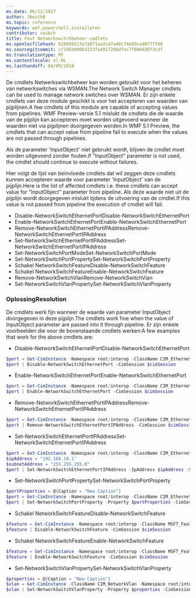 ```yaml
---
ms.date: 06/12/2017
author: JKeithB
ms.topic: reference
keywords: wmf,powershell,installeren
contributor: vaibch
title: Fout Netwerkswitchbeheer-cmdlets
ms.openlocfilehash: 626809513e7a8f1aa2c47a48c74e69ca4077f598
ms.sourcegitcommit: cf195b090b3223fa4917206dfec7f0b603873cdf
ms.translationtype: MT
ms.contentlocale: nl-NL
ms.lasthandoff: 04/09/2018
---
```

<span data-ttu-id="fbd04-103">De cmdlets Netwerkswitchbeheer kan worden gebruikt voor het beheren van netwerkswitches via WSMAN.</span><span class="sxs-lookup"><span data-stu-id="fbd04-103">The Network Switch Manager cmdlets can be used to manage network switches over WSMAN.</span></span>
<span data-ttu-id="fbd04-104">Er zijn enkele cmdlets van deze module geschikt is voor het accepteren van waarden van pijplijnen.</span><span class="sxs-lookup"><span data-stu-id="fbd04-104">A few cmdlets of this module are capable of accepting values from pipelines.</span></span>
<span data-ttu-id="fbd04-105">WMF Preview-versie 5.1 mislukt de cmdlets die de waarde van de pijplijn kan accepteren moet worden uitgevoerd wanneer de waarden niet via pijplijnen doorgegeven worden.</span><span class="sxs-lookup"><span data-stu-id="fbd04-105">In WMF 5.1 Preview, the cmdlets that can accept value from pipeline fail to execute when the values are not passed through pipelines.</span></span>

<span data-ttu-id="fbd04-106">Als de parameter 'InputObject' niet gebruikt wordt, blijven de cmdlet moet worden uitgevoerd zonder fouten.</span><span class="sxs-lookup"><span data-stu-id="fbd04-106">If "InputObject" parameter is not used, the cmdlet should continue to execute without failures.</span></span>

<span data-ttu-id="fbd04-107">Hier volgt de lijst van beïnvloede cmdlets dat wil zeggen deze cmdlets kunnen accepteren waarde voor parameter 'InputObject' van de pijplijn.</span><span class="sxs-lookup"><span data-stu-id="fbd04-107">Here is the list of affected cmdlets i.e. these cmdlets can accept value for "InputObject" parameter from pipeline.</span></span>
<span data-ttu-id="fbd04-108">Als deze waarde niet uit de pijplijn wordt doorgegeven mislukt tijdens de uitvoering van de cmdlet.</span><span class="sxs-lookup"><span data-stu-id="fbd04-108">If this value is not passed from pipeline the execution of cmdlet will fail.</span></span>

- <span data-ttu-id="fbd04-109">Disable-NetworkSwitchEthernetPort</span><span class="sxs-lookup"><span data-stu-id="fbd04-109">Disable-NetworkSwitchEthernetPort</span></span>
- <span data-ttu-id="fbd04-110">Enable-NetworkSwitchEthernetPort</span><span class="sxs-lookup"><span data-stu-id="fbd04-110">Enable-NetworkSwitchEthernetPort</span></span>
- <span data-ttu-id="fbd04-111">Remove-NetworkSwitchEthernetPortIPAddress</span><span class="sxs-lookup"><span data-stu-id="fbd04-111">Remove-NetworkSwitchEthernetPortIPAddress</span></span>
- <span data-ttu-id="fbd04-112">Set-NetworkSwitchEthernetPortIPAddress</span><span class="sxs-lookup"><span data-stu-id="fbd04-112">Set-NetworkSwitchEthernetPortIPAddress</span></span>
- <span data-ttu-id="fbd04-113">Set-NetworkSwitchPortMode</span><span class="sxs-lookup"><span data-stu-id="fbd04-113">Set-NetworkSwitchPortMode</span></span>
- <span data-ttu-id="fbd04-114">Set-NetworkSwitchPortProperty</span><span class="sxs-lookup"><span data-stu-id="fbd04-114">Set-NetworkSwitchPortProperty</span></span>
- <span data-ttu-id="fbd04-115">Schakel NetworkSwitchFeature</span><span class="sxs-lookup"><span data-stu-id="fbd04-115">Disable-NetworkSwitchFeature</span></span>
- <span data-ttu-id="fbd04-116">Schakel NetworkSwitchFeature</span><span class="sxs-lookup"><span data-stu-id="fbd04-116">Enable-NetworkSwitchFeature</span></span>
- <span data-ttu-id="fbd04-117">Remove-NetworkSwitchVlan</span><span class="sxs-lookup"><span data-stu-id="fbd04-117">Remove-NetworkSwitchVlan</span></span>
- <span data-ttu-id="fbd04-118">Set-NetworkSwitchVlanProperty</span><span class="sxs-lookup"><span data-stu-id="fbd04-118">Set-NetworkSwitchVlanProperty</span></span>

### <a name="resolution"></a><span data-ttu-id="fbd04-119">Oplossing</span><span class="sxs-lookup"><span data-stu-id="fbd04-119">Resolution</span></span>
<span data-ttu-id="fbd04-120">De cmdlets werk fijn wanneer de waarde van parameter InputObject doorgegeven in deze pijplijn.</span><span class="sxs-lookup"><span data-stu-id="fbd04-120">The cmdlets work fine when the value of InputObject parameter are passed into it through pipeline.</span></span> <span data-ttu-id="fbd04-121">Er zijn enkele voorbeelden die voor de bovenstaande cmdlets werken:</span><span class="sxs-lookup"><span data-stu-id="fbd04-121">A few examples that work for the above cmdlets are:</span></span>

- <span data-ttu-id="fbd04-122">Disable-NetworkSwitchEthernetPort</span><span class="sxs-lookup"><span data-stu-id="fbd04-122">Disable-NetworkSwitchEthernetPort</span></span>
```powershell
$port = Get-CimInstance -Namespace root/interop -ClassName CIM_EthernetPort -CimSession $cimSession | Select-Object -First 1
$port | Disable-NetworkSwitchEthernetPort -CimSession $cimSession
```

- <span data-ttu-id="fbd04-123">Enable-NetworkSwitchEthernetPort</span><span class="sxs-lookup"><span data-stu-id="fbd04-123">Enable-NetworkSwitchEthernetPort</span></span>
```powershell
$port = Get-CimInstance -Namespace root/interop -ClassName CIM_EthernetPort -CimSession $cimSession | Select-Object -First 1
$port | Enable-NetworkSwitchEthernetPort -CimSession $cimSession
```

- <span data-ttu-id="fbd04-124">Remove-NetworkSwitchEthernetPortIPAddress</span><span class="sxs-lookup"><span data-stu-id="fbd04-124">Remove-NetworkSwitchEthernetPortIPAddress</span></span>
```powershell
$port = Get-CimInstance -Namespace root/interop -ClassName CIM_EthernetPort -CimSession $cimSession | Select-Object -First 1
$port | Remove-NetworkSwitchEthernetPortIPAddress -CimSession $cimSession
```

- <span data-ttu-id="fbd04-125">Set-NetworkSwitchEthernetPortIPAddress</span><span class="sxs-lookup"><span data-stu-id="fbd04-125">Set-NetworkSwitchEthernetPortIPAddress</span></span>
```powershell
$port = Get-CimInstance -Namespace root/interop -ClassName CIM_EthernetPort -CimSession $cimSession | Select-Object -First 1
$ipAddress = "192.168.10.1"
$subnetAddress = "255.255.255.0"
$port | Set-NetworkSwitchEthernetPortIPAddress -IpAddress $ipAddress -SubnetAddress $subnetAddress -CimSession $cimSession
```

- <span data-ttu-id="fbd04-126">Set-NetworkSwitchPortProperty</span><span class="sxs-lookup"><span data-stu-id="fbd04-126">Set-NetworkSwitchPortProperty</span></span>
```powershell
$portProperties = @{Caption = "New Caption"}
$port = Get-CimInstance -Namespace root/interop -ClassName CIM_EthernetPort -CimSession $cimSession | Select-Object -First 1
$port | Set-NetworkSwitchPortProperty -Property $portProperties -CimSession $cimSession
```

- <span data-ttu-id="fbd04-127">Schakel NetworkSwitchFeature</span><span class="sxs-lookup"><span data-stu-id="fbd04-127">Disable-NetworkSwitchFeature</span></span>
```powershell
$feature = Get-CimInstance -Namespace root/interop -ClassName MSFT_Feature -CimSession $cimSession | Select-Object -First 1
$feature | Disable-NetworkSwitchFeature -CimSession $cimSession
```

- <span data-ttu-id="fbd04-128">Schakel NetworkSwitchFeature</span><span class="sxs-lookup"><span data-stu-id="fbd04-128">Enable-NetworkSwitchFeature</span></span>
```powershell
$feature = Get-CimInstance -Namespace root/interop -ClassName MSFT_Feature -CimSession $cimSession | Select-Object -First 1
$feature | Enable-NetworkSwitchFeature -CimSession $cimSession
```

- <span data-ttu-id="fbd04-129">Set-NetworkSwitchVlanProperty</span><span class="sxs-lookup"><span data-stu-id="fbd04-129">Set-NetworkSwitchVlanProperty</span></span>
```powershell
$properties = @{Caption = "New Caption"}
$vlan = Get-CimInstance -ClassName CIM_NetworkVlan -Namespace root/interop -CimSession $cimSession | Select-Object -First 1
$vlan | Set-NetworkSwitchVlanProperty -Property $properties -CimSession $cimSession
```